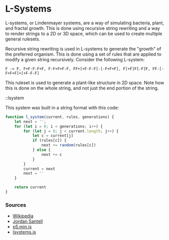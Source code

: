 # L-Systems
L-systems, or Lindenmayer systems, are a way of simulating bacteria, plant, and fractal growth. 
This is done using recursive string rewriting and a way to render strings to a 2D or 3D space, which can be used to create multiple general rulesets.

Recursive string rewriting is used in L-systems to generate the "growth" of the preferred organism. 
This is done using a set of rules that are applied to modify a given string recursively. 
Consider the following L-system: 
```
F -> F, F+F-F-F+F, F-F+F+F-F, FF+[+F-F-F]-[-F+F+F], F[+F]F[-F]F, FF-[-F+F+F]+[+F-F-F]
```
This ruleset is used to generate a plant-like structure in 2D space.
Note how this is done on the whole string, and not just the end portion of the string.

::lsystem

This system was built in a string format with this code:
```javascript
function l_system(current, rules, generations) {
    let next = '';
    for (let i = 0; i < generations; i++) {
        for (let j = 0; j < current.length; j++) {
            let c = current[j]
            if (rules[c]) {
                next += random(rules[c])
            } else {
                next += c
            }
        }
        current = next
        next = ''
    }

    return current
}
```

### Sources
- [Wikipedia](https://en.wikipedia.org/wiki/L-system)
- [Jordan Santell](https://jsantell.com/l-systems/)
- [p5.min.js](https://cdnjs.cloudflare.com/ajax/libs/p5.js/1.9.2/p5.min.js)
- [lsystems.js](/simulation/lsystems.js)

